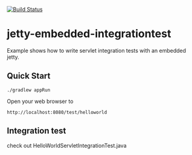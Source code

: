 [![Build Status](https://travis-ci.org/claudioaltamura/jetty-embedded-integrationtest.svg?branch=master)](https://travis-ci.org/claudioaltamura/jetty-embedded-integrationtest)

jetty-embedded-integrationtest
==============================

Example shows how to write servlet integration tests with an embedded jetty.

Quick Start
-----------

	./gradlew appRun

Open your web browser to

	http://localhost:8080/test/helloworld

Integration test
----------------
check out HelloWorldServletIntegrationTest.java